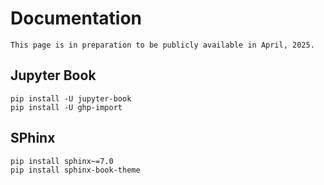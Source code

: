 # Documentation

```{warning}
This page is in preparation to be publicly available in April, 2025.
```

## Jupyter Book

```
pip install -U jupyter-book
pip install -U ghp-import
```

## SPhinx

```none
pip install sphinx~=7.0 
pip install sphinx-book-theme
```